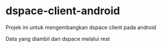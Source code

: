 # dspace-client-android
Projek ini untuk mengembangkan dspace client pada android

Data yang diambil dari dspace melalui rest
